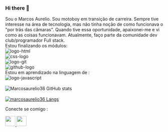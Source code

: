 ### Hi there 👋

Sou o Marcos Aurelio. Sou motoboy em transição de carreira. Sempre tive interesse na área de tecnologia, mas não tinha noção de como funcionava o "por trás das câmaras". Quando tive essa oportunidade, apaixonei-me e vi como as coisas funcionavam. Atualmente, faço parte da comunidade dev club/programador Full stack.<br> Estou finalizando os módulos:
<br>
<img src="https://img.shields.io/badge/HTML-239120?style=for-the-badge&logo=html5&logoColor=white" alt="logo-html" />
<br>
<img src="https://img.shields.io/badge/CSS3-1572B6?style=for-the-badge&logo=css3&logoColor=white" alt="css-logo" />
<br>
<img  src="https://img.shields.io/badge/GIT-E44C30?style=for-the-badge&logo=git&logoColor=white" alt="logo-git" />
<br>
<img  src="https://img.shields.io/badge/GitHub-100000?style=for-the-badge&logo=github&logoColor=white" alt="github-logo" />
<br> 
Estou em aprendizado na linguagem de :
<br>
<img src="https://img.shields.io/badge/JavaScript-F7DF1E?style=for-the-badge&logo=javascript&logoColor=black" alt="logo-javascript" />
<br>
<br>
![Marcosaurelio36 GitHub stats](https://github-readme-stats.vercel.app/api?username=marcosaurelio36&show_icons=true&theme=radical)
<br>
<br>
[![marcosaurelio36 Langs](https://github-readme-stats.vercel.app/api/top-langs/?username=marcosaurelio36)](https://github.com/anuraghazra/github-readme-stats)


Conecte se comigo :
<p>
  <a href= mailto:"marcosaureliopda@gmail.com" >
   <img width="32px" src="https://encrypted-tbn0.gstatic.com/images?q=tbn:ANd9GcSd7t7XCamXK3IhzPwfjMsPRxz4Wt-gGUtKBBnBY0-6QQQp1Z8J2jNnlRU&usqp=CAU" /> 
  </a>
  
  <a href="https://www.instagram.com/mmarcosaurelio/">
    <img width="32px"src="https://encrypted-tbn0.gstatic.com/images?q=tbn:ANd9GcQw8B6FrIw3yCDRlbg8vSCwNepk55VOyY_Jd4_ogO1Qeu4bg_FYYAl5nHE&usqp=CAU" />
  <p>
    <br>
    <br>
